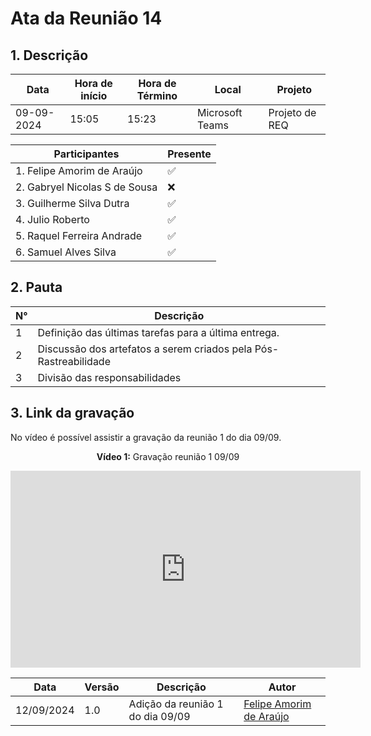 # **Ata da Reunião 14**

## 1. Descrição

| Data       | Hora de início | Hora de Término | Local            | Projeto        |
|------------|-----------------|-----------------|-----------------|----------------|
| 09-09-2024 | 15:05           | 15:23          | Microsoft Teams | Projeto de REQ |

| Participantes                              | Presente       |
|-----------------------------------------|----------|
| 1. Felipe Amorim de Araújo       | ✅       |
| 2. Gabryel Nicolas S de Sousa                 | ❌       |
| 3. Guilherme Silva Dutra                | ✅       |
| 4. Julio Roberto                | ✅       |
| 5. Raquel Ferreira Andrade          | ✅       | 
| 6. Samuel Alves Silva                | ✅       |

## 2. Pauta

| N° | Descrição                               |
|----|-----------------------------------------|
| 1  | Definição das últimas tarefas para a última entrega. |
| 2  | Discussão dos artefatos a serem criados pela Pós-Rastreabilidade |
| 3  | Divisão das responsabilidades |

## 3. Link da gravação

No vídeo é possível assistir a gravação da reunião 1 do dia 09/09.

<center>

**Vídeo 1:** Gravação reunião 1 09/09

<iframe width="560" height="315" src="https://www.youtube.com/embed/Yw17cKzGaNU?si=1b5l5baODfJCS3kt" title="YouTube video player" frameborder="0" allow="accelerometer; autoplay; clipboard-write; encrypted-media; gyroscope; picture-in-picture; web-share" referrerpolicy="strict-origin-when-cross-origin" allowfullscreen></iframe>

</center>


| Data | Versão | Descrição | Autor |
| ---- | ------ | --------- | ----- |
| 12/09/2024 | 1.0 | Adição da reunião 1 do dia 09/09 | [Felipe Amorim de Araújo](https://github.com/lipeaaraujo) |